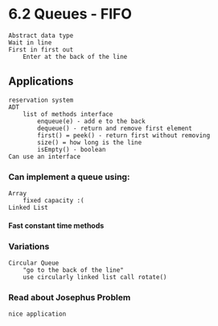 # 6.2 Queues - FIFO
    Abstract data type
    Wait in line
    First in first out
        Enter at the back of the line
## Applications
    reservation system
    ADT
        list of methods interface
            enqueue(e) - add e to the back
            dequeue() - return and remove first element
            first() = peek() - return first without removing
            size() = how long is the line
            isEmpty() - boolean
    Can use an interface
### Can implement a queue using:
    Array
        fixed capacity :(
    Linked List
    
#### Fast constant time methods
### Variations
    Circular Queue
        "go to the back of the line"
        use circularly linked list call rotate()
### Read about Josephus Problem
    nice application

            
    